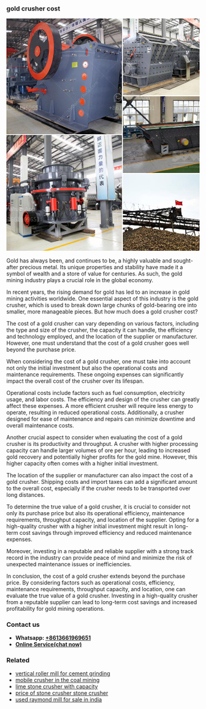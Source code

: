 <h3>gold crusher cost</h3><img src='1708589518.jpg' alt=''><p>Gold has always been, and continues to be, a highly valuable and sought-after precious metal. Its unique properties and stability have made it a symbol of wealth and a store of value for centuries. As such, the gold mining industry plays a crucial role in the global economy.</p><p>In recent years, the rising demand for gold has led to an increase in gold mining activities worldwide. One essential aspect of this industry is the gold crusher, which is used to break down large chunks of gold-bearing ore into smaller, more manageable pieces. But how much does a gold crusher cost?</p><p>The cost of a gold crusher can vary depending on various factors, including the type and size of the crusher, the capacity it can handle, the efficiency and technology employed, and the location of the supplier or manufacturer. However, one must understand that the cost of a gold crusher goes well beyond the purchase price.</p><p>When considering the cost of a gold crusher, one must take into account not only the initial investment but also the operational costs and maintenance requirements. These ongoing expenses can significantly impact the overall cost of the crusher over its lifespan.</p><p>Operational costs include factors such as fuel consumption, electricity usage, and labor costs. The efficiency and design of the crusher can greatly affect these expenses. A more efficient crusher will require less energy to operate, resulting in reduced operational costs. Additionally, a crusher designed for ease of maintenance and repairs can minimize downtime and overall maintenance costs.</p><p>Another crucial aspect to consider when evaluating the cost of a gold crusher is its productivity and throughput. A crusher with higher processing capacity can handle larger volumes of ore per hour, leading to increased gold recovery and potentially higher profits for the gold mine. However, this higher capacity often comes with a higher initial investment.</p><p>The location of the supplier or manufacturer can also impact the cost of a gold crusher. Shipping costs and import taxes can add a significant amount to the overall cost, especially if the crusher needs to be transported over long distances.</p><p>To determine the true value of a gold crusher, it is crucial to consider not only its purchase price but also its operational efficiency, maintenance requirements, throughput capacity, and location of the supplier. Opting for a high-quality crusher with a higher initial investment might result in long-term cost savings through improved efficiency and reduced maintenance expenses.</p><p>Moreover, investing in a reputable and reliable supplier with a strong track record in the industry can provide peace of mind and minimize the risk of unexpected maintenance issues or inefficiencies.</p><p>In conclusion, the cost of a gold crusher extends beyond the purchase price. By considering factors such as operational costs, efficiency, maintenance requirements, throughput capacity, and location, one can evaluate the true value of a gold crusher. Investing in a high-quality crusher from a reputable supplier can lead to long-term cost savings and increased profitability for gold mining operations.</p><h3>Contact us</h3><ul><li><strong>Whatsapp:&nbsp;<a href="https://wa.me/8613661969651">+8613661969651</a></strong></li><li><a href="https://swt.shibang-china.com/?git&amp;zhl&amp;gold crusher cost"><strong>Online Service(chat now)</strong></a></li></ul><h3>Related</h3><ul><li><a href='vertical roller mill for cement grinding.md'>vertical roller mill for cement grinding</a></li><li><a href='mobile crusher in the coal mining.md'>mobile crusher in the coal mining</a></li><li><a href='lime stone crusher with capacity.md'>lime stone crusher with capacity</a></li><li><a href='price of stone crusher stone crusher.md'>price of stone crusher stone crusher</a></li><li><a href='used raymond mill for sale in india.md'>used raymond mill for sale in india</a></li></ul>